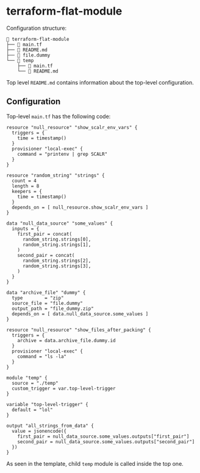 # terraform-flat-module
Configuration structure:
```
📂 terraform-flat-module
├── 📄 main.tf
├── 📄 README.md
├── 📄 file.dummy
└── 📂 temp
    ├── 📄 main.tf
    └── 📄 README.md
```

Top level `README.md` contains information about the top-level configuration.



## Configuration

Top-level `main.tf` has the following code:
```
resource "null_resource" "show_scalr_env_vars" {
  triggers = {
    time = timestamp()
  }  
  provisioner "local-exec" {
    command = "printenv | grep SCALR"
  }
}

resource "random_string" "strings" {
  count = 4
  length = 8
  keepers = {
    time = timestamp()
  }
  depends_on = [ null_resource.show_scalr_env_vars ]
}

data "null_data_source" "some_values" {
  inputs = {
    first_pair = concat(
      random_string.strings[0],
      random_string.strings[1],
    )
    second_pair = concat(
      random_string.strings[2],
      random_string.strings[3],
    )
  }
}

data "archive_file" "dummy" {
  type        = "zip"
  source_file = "file.dummy"
  output_path = "file_dummy.zip"
  depends_on = [ data.null_data_source.some_values ]
}

resource "null_resource" "show_files_after_packing" {
  triggers = {
    archive = data.archive_file.dummy.id
  }
  provisioner "local-exec" {
    command = "ls -la"
  }
}

module "temp" {
  source = "./temp"
  custom_trigger = var.top-level-trigger
}

variable "top-level-trigger" {
  default = "lol"
}

output "all_strings_from_data" {
  value = jsonencode({
    first_pair = null_data_source.some_values.outputs["first_pair"]
    second_pair = null_data_source.some_values.outputs["second_pair"]
  })
}
```

As seen in the template, child `temp` module is called inside the top one.